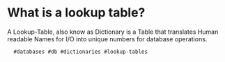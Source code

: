 # What is a lookup table?

A Lookup-Table, also know as Dictionary is a Table that translates Human
readable Names for I/O into unique numbers for database operations.

      #databases #db #dictionaries #lookup-tables
